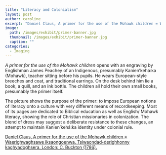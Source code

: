 ```yaml
---
title: "Literacy and Colonialism"
layout: post
author: caroline
excerpt: "Daniel Claus, A primer for the use of the Mohawk children = Waerighwaghsawe iksaongoenwa. Tsiwaondad-derighhonny kaghyadoghsera. London: C. Buckton (1786)."
image: 
  path: /images/exhibit/primer-banner.jpg
  thumbnail: /images/exhibit/primer-banner.jpg
  caption: ""
categories:
  - Imaging
---
```


*A primer for the use of the Mohawk children* opens with an engraving by Englishman James Peachey
of an Indigenous, presumably Kanien’kehá:ka (Mohawk), teacher sitting before his pupils. He wears European-style breeches and coat, and traditional earrings. On the desk behind him lie a book, a quill, and an ink bottle. The children all hold their own small books, presumably the primer itself.

The picture shows the purpose of the primer: to impose European notions of literacy onto a culture with very different means of recordkeeping. Most of its pages are dedicated to Biblical education as well as English/ Mohawk literacy, showing the role of Christian missionaries in colonization. The blend of dress may suggest a deliberate resistance to these changes, an attempt to maintain Kanien’kehá:ka identity under colonial rule.

[Daniel Claus, A primer for the use of the Mohawk children = Waerighwaghsawe iksaongoenwa. Tsiwaondad-derighhonny kaghyadoghsera. London: C. Buckton (1786).](https://search.library.brown.edu/catalog/b5711903)